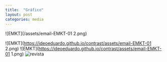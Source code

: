 ```yaml
---
title:  "Gráfico"
layout: post
categories: media
---
```


![EMKT](/assets/email-EMKT-01 2.png)

![EMKT](https://ideoeduardo.github.io/contrast/assets/email-EMKT-01 2.png)
![EMKT](https://ideoeduardo.github.io/contrast/assets/email-EMKT-01 1.png)
![revista](https://ideoeduardo.github.io/contrast/assets/revis-sambil-mayo-2023.jpg)
